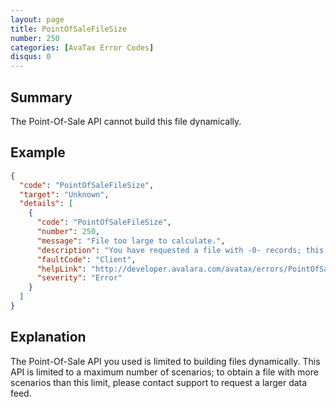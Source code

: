 ```yaml
---
layout: page
title: PointOfSaleFileSize
number: 250
categories: [AvaTax Error Codes]
disqus: 0
---
```


## Summary

The Point-Of-Sale API cannot build this file dynamically.

## Example

```json
{
  "code": "PointOfSaleFileSize",
  "target": "Unknown",
  "details": [
    {
      "code": "PointOfSaleFileSize",
      "number": 250,
      "message": "File too large to calculate.",
      "description": "You have requested a file with -0- records; this file is too large to calculate via the API.  Please contact support to request a periodic data feed.",
      "faultCode": "Client",
      "helpLink": "http://developer.avalara.com/avatax/errors/PointOfSaleFileSize",
      "severity": "Error"
    }
  ]
}
```

## Explanation

The Point-Of-Sale API you used is limited to building files dynamically.  This API is limited to a maximum number of scenarios; to obtain a file with more scenarios than this limit, please contact support to request a larger data feed.

